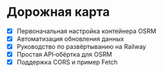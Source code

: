 # Дорожная карта

- [x] Первоначальная настройка контейнера OSRM
- [x] Автоматизация обновления данных
- [x] Руководство по развёртыванию на Railway
- [x] Простая API‑обёртка для OSRM
- [x] Поддержка CORS и пример Fetch
